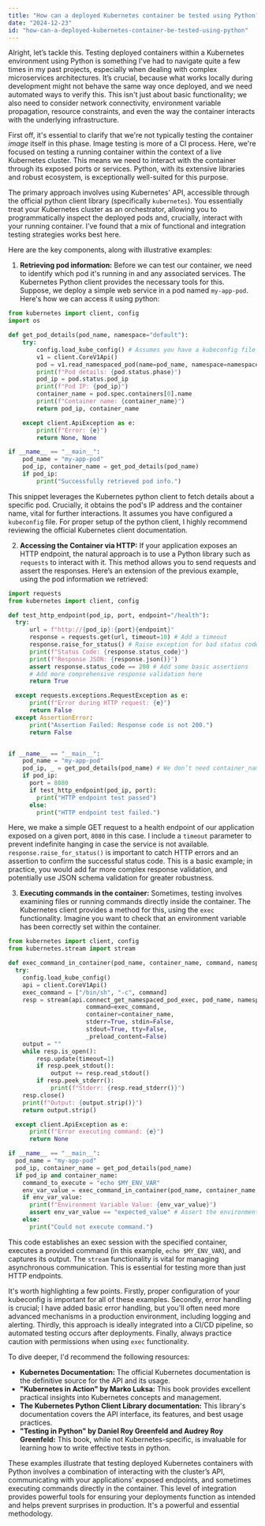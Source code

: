 ```yaml
---
title: "How can a deployed Kubernetes container be tested using Python?"
date: "2024-12-23"
id: "how-can-a-deployed-kubernetes-container-be-tested-using-python"
---
```


Alright, let’s tackle this. Testing deployed containers within a Kubernetes environment using Python is something I've had to navigate quite a few times in my past projects, especially when dealing with complex microservices architectures. It’s crucial, because what works locally during development might not behave the same way once deployed, and we need automated ways to verify this. This isn't just about basic functionality; we also need to consider network connectivity, environment variable propagation, resource constraints, and even the way the container interacts with the underlying infrastructure.

First off, it's essential to clarify that we're not typically testing the container *image* itself in this phase. Image testing is more of a CI process. Here, we're focused on testing a running container within the context of a live Kubernetes cluster. This means we need to interact with the container through its exposed ports or services. Python, with its extensive libraries and robust ecosystem, is exceptionally well-suited for this purpose.

The primary approach involves using Kubernetes' API, accessible through the official python client library (specifically `kubernetes`). You essentially treat your Kubernetes cluster as an orchestrator, allowing you to programmatically inspect the deployed pods and, crucially, interact with your running container. I’ve found that a mix of functional and integration testing strategies works best here.

Here are the key components, along with illustrative examples:

1.  **Retrieving pod information:** Before we can test our container, we need to identify which pod it's running in and any associated services. The Kubernetes Python client provides the necessary tools for this. Suppose, we deploy a simple web service in a pod named `my-app-pod`. Here's how we can access it using python:

```python
from kubernetes import client, config
import os

def get_pod_details(pod_name, namespace="default"):
    try:
        config.load_kube_config() # Assumes you have a kubeconfig file configured
        v1 = client.CoreV1Api()
        pod = v1.read_namespaced_pod(name=pod_name, namespace=namespace)
        print(f"Pod details: {pod.status.phase}")
        pod_ip = pod.status.pod_ip
        print(f"Pod IP: {pod_ip}")
        container_name = pod.spec.containers[0].name
        print(f"Container name: {container_name}")
        return pod_ip, container_name

    except client.ApiException as e:
        print(f"Error: {e}")
        return None, None

if __name__ == "__main__":
    pod_name = "my-app-pod"
    pod_ip, container_name = get_pod_details(pod_name)
    if pod_ip:
        print("Successfully retrieved pod info.")

```
This snippet leverages the Kubernetes python client to fetch details about a specific pod. Crucially, it obtains the pod's IP address and the container name, vital for further interactions. It assumes you have configured a `kubeconfig` file. For proper setup of the python client, I highly recommend reviewing the official Kubernetes client documentation.

2. **Accessing the Container via HTTP:** If your application exposes an HTTP endpoint, the natural approach is to use a Python library such as `requests` to interact with it. This method allows you to send requests and assert the responses. Here’s an extension of the previous example, using the pod information we retrieved:

```python
import requests
from kubernetes import client, config

def test_http_endpoint(pod_ip, port, endpoint="/health"):
  try:
      url = f"http://{pod_ip}:{port}{endpoint}"
      response = requests.get(url, timeout=10) # Add a timeout
      response.raise_for_status() # Raise exception for bad status code
      print(f"Status Code: {response.status_code}")
      print(f"Response JSON: {response.json()}")
      assert response.status_code == 200 # Add some basic assertions
      # Add more comprehensive response validation here
      return True

  except requests.exceptions.RequestException as e:
      print(f"Error during HTTP request: {e}")
      return False
  except AssertionError:
      print("Assertion Failed: Response code is not 200.")
      return False


if __name__ == "__main__":
    pod_name = "my-app-pod"
    pod_ip, _ = get_pod_details(pod_name) # We don’t need container_name here
    if pod_ip:
      port = 8080
      if test_http_endpoint(pod_ip, port):
        print("HTTP endpoint test passed")
      else:
        print("HTTP endpoint test failed.")
```

Here, we make a simple GET request to a health endpoint of our application exposed on a given port, `8080` in this case. I include a `timeout` parameter to prevent indefinite hanging in case the service is not available. `response.raise_for_status()` is important to catch HTTP errors and an assertion to confirm the successful status code. This is a basic example; in practice, you would add far more complex response validation, and potentially use JSON schema validation for greater robustness.

3. **Executing commands in the container:** Sometimes, testing involves examining files or running commands directly inside the container. The Kubernetes client provides a method for this, using the `exec` functionality. Imagine you want to check that an environment variable has been correctly set within the container.

```python
from kubernetes import client, config
from kubernetes.stream import stream

def exec_command_in_container(pod_name, container_name, command, namespace="default"):
  try:
    config.load_kube_config()
    api = client.CoreV1Api()
    exec_command = ["/bin/sh", "-c", command]
    resp = stream(api.connect_get_namespaced_pod_exec, pod_name, namespace,
                      command=exec_command,
                      container=container_name,
                      stderr=True, stdin=False,
                      stdout=True, tty=False,
                      _preload_content=False)
    output = ""
    while resp.is_open():
        resp.update(timeout=1)
        if resp.peek_stdout():
            output += resp.read_stdout()
        if resp.peek_stderr():
            print(f"Stderr: {resp.read_stderr()}")
    resp.close()
    print(f"Output: {output.strip()}")
    return output.strip()

  except client.ApiException as e:
      print(f"Error executing command: {e}")
      return None

if __name__ == "__main__":
  pod_name = "my-app-pod"
  pod_ip, container_name = get_pod_details(pod_name)
  if pod_ip and container_name:
    command_to_execute = "echo $MY_ENV_VAR"
    env_var_value = exec_command_in_container(pod_name, container_name, command_to_execute)
    if env_var_value:
      print(f"Environment Variable Value: {env_var_value}")
      assert env_var_value == "expected_value" # Assert the environment variable
    else:
      print("Could not execute command.")
```

This code establishes an exec session with the specified container, executes a provided command (in this example, `echo $MY_ENV_VAR`), and captures its output.  The `stream` functionality is vital for managing asynchronous communication. This is essential for testing more than just HTTP endpoints.

It's worth highlighting a few points.  Firstly, proper configuration of your kubeconfig is important for all of these examples.  Secondly, error handling is crucial; I have added basic error handling, but you'll often need more advanced mechanisms in a production environment, including logging and alerting.  Thirdly, this approach is ideally integrated into a CI/CD pipeline, so automated testing occurs after deployments. Finally, always practice caution with permissions when using `exec` functionality.

To dive deeper, I'd recommend the following resources:
*   **Kubernetes Documentation:** The official Kubernetes documentation is the definitive source for the API and its usage.
*   **"Kubernetes in Action" by Marko Luksa:** This book provides excellent practical insights into Kubernetes concepts and management.
*   **The Kubernetes Python Client Library documentation:** This library's documentation covers the API interface, its features, and best usage practices.
*   **"Testing in Python" by Daniel Roy Greenfeld and Audrey Roy Greenfeld:** This book, while not Kubernetes-specific, is invaluable for learning how to write effective tests in python.

These examples illustrate that testing deployed Kubernetes containers with Python involves a combination of interacting with the cluster’s API, communicating with your applications’ exposed endpoints, and sometimes executing commands directly in the container. This level of integration provides powerful tools for ensuring your deployments function as intended and helps prevent surprises in production. It's a powerful and essential methodology.
